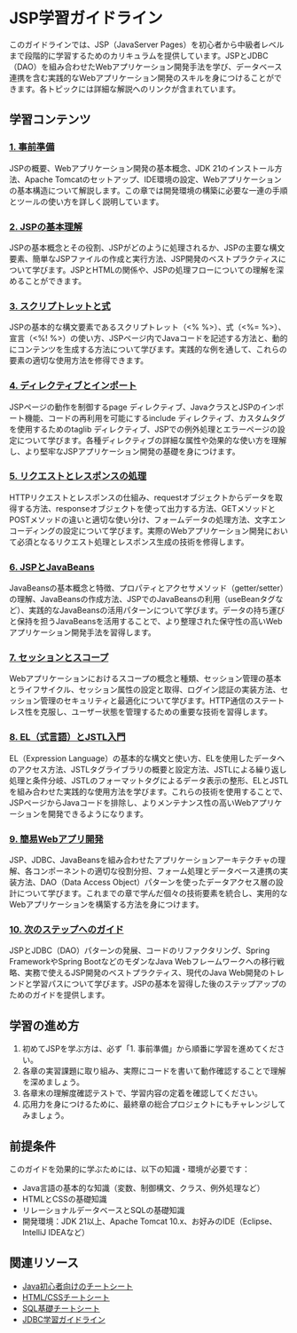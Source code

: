 # JSP学習ガイドライン

このガイドラインでは、JSP（JavaServer Pages）を初心者から中級者レベルまで段階的に学習するためのカリキュラムを提供しています。JSPとJDBC（DAO）を組み合わせたWebアプリケーション開発手法を学び、データベース連携を含む実践的なWebアプリケーション開発のスキルを身につけることができます。各トピックには詳細な解説へのリンクが含まれています。

## 学習コンテンツ

### [1. 事前準備](https://fcircle-biz.github.io/tech_docs/guide/java-ecosystem/jsp/jsp-learning-material-1.html)
JSPの概要、Webアプリケーション開発の基本概念、JDK 21のインストール方法、Apache Tomcatのセットアップ、IDE環境の設定、Webアプリケーションの基本構造について解説します。この章では開発環境の構築に必要な一連の手順とツールの使い方を詳しく説明しています。

### [2. JSPの基本理解](https://fcircle-biz.github.io/tech_docs/guide/java-ecosystem/jsp/jsp-learning-material-2.html)
JSPの基本概念とその役割、JSPがどのように処理されるか、JSPの主要な構文要素、簡単なJSPファイルの作成と実行方法、JSP開発のベストプラクティスについて学びます。JSPとHTMLの関係や、JSPの処理フローについての理解を深めることができます。

### [3. スクリプトレットと式](https://fcircle-biz.github.io/tech_docs/guide/java-ecosystem/jsp/jsp-learning-material-3.html)
JSPの基本的な構文要素であるスクリプトレット（<% %>）、式（<%= %>）、宣言（<%! %>）の使い方、JSPページ内でJavaコードを記述する方法と、動的にコンテンツを生成する方法について学びます。実践的な例を通して、これらの要素の適切な使用方法を修得できます。

### [4. ディレクティブとインポート](https://fcircle-biz.github.io/tech_docs/guide/java-ecosystem/jsp/jsp-learning-material-4.html)
JSPページの動作を制御するpage ディレクティブ、JavaクラスとJSPのインポート機能、コードの再利用を可能にするinclude ディレクティブ、カスタムタグを使用するためのtaglib ディレクティブ、JSPでの例外処理とエラーページの設定について学びます。各種ディレクティブの詳細な属性や効果的な使い方を理解し、より堅牢なJSPアプリケーション開発の基礎を身につけます。

### [5. リクエストとレスポンスの処理](https://fcircle-biz.github.io/tech_docs/guide/java-ecosystem/jsp/jsp-learning-material-5.html)
HTTPリクエストとレスポンスの仕組み、requestオブジェクトからデータを取得する方法、responseオブジェクトを使って出力する方法、GETメソッドとPOSTメソッドの違いと適切な使い分け、フォームデータの処理方法、文字エンコーディングの設定について学びます。実際のWebアプリケーション開発において必須となるリクエスト処理とレスポンス生成の技術を修得します。

### [6. JSPとJavaBeans](https://fcircle-biz.github.io/tech_docs/guide/java-ecosystem/jsp/jsp-learning-material-6.html)
JavaBeansの基本概念と特徴、プロパティとアクセサメソッド（getter/setter）の理解、JavaBeansの作成方法、JSPでのJavaBeansの利用（useBeanタグなど）、実践的なJavaBeansの活用パターンについて学びます。データの持ち運びと保持を担うJavaBeansを活用することで、より整理された保守性の高いWebアプリケーション開発手法を習得します。

### [7. セッションとスコープ](https://fcircle-biz.github.io/tech_docs/guide/java-ecosystem/jsp/jsp-learning-material-7.html)
Webアプリケーションにおけるスコープの概念と種類、セッション管理の基本とライフサイクル、セッション属性の設定と取得、ログイン認証の実装方法、セッション管理のセキュリティと最適化について学びます。HTTP通信のステートレス性を克服し、ユーザー状態を管理するための重要な技術を習得します。

### [8. EL（式言語）とJSTL入門](https://fcircle-biz.github.io/tech_docs/guide/java-ecosystem/jsp/jsp-learning-material-8.html)
EL（Expression Language）の基本的な構文と使い方、ELを使用したデータへのアクセス方法、JSTLタグライブラリの概要と設定方法、JSTLによる繰り返し処理と条件分岐、JSTLのフォーマットタグによるデータ表示の整形、ELとJSTLを組み合わせた実践的な使用方法を学びます。これらの技術を使用することで、JSPページからJavaコードを排除し、よりメンテナンス性の高いWebアプリケーションを開発できるようになります。

### [9. 簡易Webアプリ開発](https://fcircle-biz.github.io/tech_docs/guide/java-ecosystem/jsp/jsp-learning-material-9.html)
JSP、JDBC、JavaBeansを組み合わせたアプリケーションアーキテクチャの理解、各コンポーネントの適切な役割分担、フォーム処理とデータベース連携の実装方法、DAO（Data Access Object）パターンを使ったデータアクセス層の設計について学びます。これまでの章で学んだ個々の技術要素を統合し、実用的なWebアプリケーションを構築する方法を身につけます。

### [10. 次のステップへのガイド](https://fcircle-biz.github.io/tech_docs/guide/java-ecosystem/jsp/jsp-learning-material-10.html)
JSPとJDBC（DAO）パターンの発展、コードのリファクタリング、Spring FrameworkやSpring BootなどのモダンなJava Webフレームワークへの移行戦略、実務で使えるJSP開発のベストプラクティス、現代のJava Web開発のトレンドと学習パスについて学びます。JSPの基本を習得した後のステップアップのためのガイドを提供します。

## 学習の進め方

1. 初めてJSPを学ぶ方は、必ず「1. 事前準備」から順番に学習を進めてください。
2. 各章の実習課題に取り組み、実際にコードを書いて動作確認することで理解を深めましょう。
3. 各章末の理解度確認テストで、学習内容の定着を確認してください。
4. 応用力を身につけるために、最終章の総合プロジェクトにもチャレンジしてみましょう。

## 前提条件

このガイドを効果的に学ぶためには、以下の知識・環境が必要です：

- Java言語の基本的な知識（変数、制御構文、クラス、例外処理など）
- HTMLとCSSの基礎知識
- リレーショナルデータベースとSQLの基礎知識
- 開発環境：JDK 21以上、Apache Tomcat 10.x、お好みのIDE（Eclipse、IntelliJ IDEAなど）

## 関連リソース

- [Java初心者向けのチートシート](https://fcircle-biz.github.io/tech_docs/cheatsheet/fundamentals/java-cheatsheet.html)
- [HTML/CSSチートシート](https://fcircle-biz.github.io/tech_docs/cheatsheet/fundamentals/html-css-cheatsheet.html)
- [SQL基礎チートシート](https://fcircle-biz.github.io/tech_docs/cheatsheet/fundamentals/sql-cheatsheet.html)
- [JDBC学習ガイドライン](https://fcircle-biz.github.io/tech_docs/guide/java-ecosystem/jdbc/)